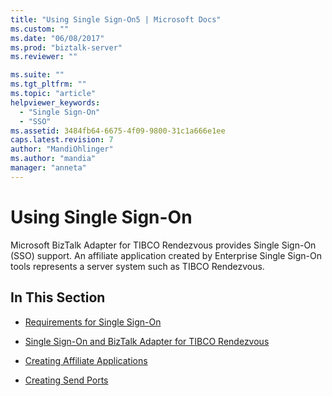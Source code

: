 ```yaml
---
title: "Using Single Sign-On5 | Microsoft Docs"
ms.custom: ""
ms.date: "06/08/2017"
ms.prod: "biztalk-server"
ms.reviewer: ""

ms.suite: ""
ms.tgt_pltfrm: ""
ms.topic: "article"
helpviewer_keywords: 
  - "Single Sign-On"
  - "SSO"
ms.assetid: 3484fb64-6675-4f09-9800-31c1a666e1ee
caps.latest.revision: 7
author: "MandiOhlinger"
ms.author: "mandia"
manager: "anneta"
---
```

# Using Single Sign-On
Microsoft BizTalk Adapter for TIBCO Rendezvous provides Single Sign-On (SSO) support. An affiliate application created by Enterprise Single Sign-On tools represents a server system such as TIBCO Rendezvous.  
  
## In This Section  
  
-   [Requirements for Single Sign-On](../core/requirements-for-single-sign-on3.md)  
  
-   [Single Sign-On and BizTalk Adapter for TIBCO Rendezvous](../core/single-sign-on-and-biztalk-adapter-for-tibco-rendezvous.md)  
  
-   [Creating Affiliate Applications](../core/creating-affiliate-applications1.md)  
  
-   [Creating Send Ports](../core/creating-send-ports2.md)